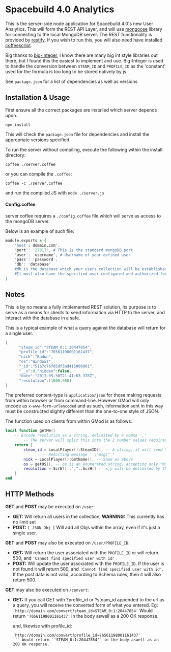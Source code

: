 # Spacebuild 4.0 Analytics


This is the server-side node application for Spacebuild 4.0's new User Analytics. This will form the REST API Layer, and will use [mongoose](https://github.com/LearnBoost/mongoose) library for connecting to the local MongoDB server. The REST functionality is provided by [restify](https://github.com/mcavage/node-restify). If you wish to run this, you will also need have installed [coffeescript](https://npmjs.org/package/coffee-script).

Big thanks to [big-integer](https://npmjs.org/package/big-integer), I know there are many big int style libraries out there, but I found this the easiest to implement and use. Big-Integer is used to handle the conversion between `STEAM_ID` and `PROFILE_ID` as the 'constant' used for the formula is too long to be stored natively by js.

See `package.json` for a list of dependencies as well as versions

## Installation & Usage
First ensure all the correct packages are installed which server depends upon.
```
npm install
```
This will check the `package.json` file for dependencies and install the appropriate versions specified.


To run the server without compiling, execute the following within the install directory:
```
coffee ./server.coffee
```

or you can compile the `.coffee`:
```
coffee -c ./server.coffee
```
and run the compiled JS with `node ./server.js`



#### Config.coffee
server.coffee requires a `./config.coffee` file which will serve as access to the mongoDB server.

Below is an example of such file:
```coffee
module.exports = {
	'host': domain.com',
	'port': '27017', # This is the standard mongoDB port
	'user': 'username', # Username of your defined user
	'pass': 'password',
	'db': 'database'
    #db is the database which your users collection will be established on.
    #It must also have the specified user configured and authorized for readWrite roles.
}
```

## Notes

This is by no means a fully implemented REST solution, its purpose is to serve as a means for clients to send information via HTTP to the server, and interact with the database in a safe.

This is a typical example of what a query against the database will return for a single user.   
```lua
{
      "steam_id":"STEAM_0:1:20447854",
      "profile_id":"76561198001161437",
      "nick":"Radon",
      "os":"Windows",
      "_id":"51a7c76fd5df3ad415000001",
      "__v":0,"hidden":false,
      "date":"2013-05-30T21:41:03.378Z",
      "resolution":[1600,900]
}
```
The preferred content-type is `application/json` for those making requests from within browser or from command-line.
However GMod will only encode as `x-www-form-urlencoded` and as such, information sent in this way must be constructed slightly different than the one-to-one style of JSON.

The function used on clients from within GMod is as follows:
```lua
local function getMe()
	-- Encode resolution as a string, delimited by a comma ','
        -- The server will split this into the 2 number values required.
	return {
		steam_id = LocalPlayer():SteamID(), -- A string, it will send " and delimit them.
                -- Resulting message ' \"msg\" '
		nick = LocalPlayer():GetName(), -- Same as above
		os = getOS(), -- os is an enumerated string, accepting only "Windows","Linux", or "Mac
		resolution = ScrW()..","..ScrH() -- x,y will be delimited by the API Layer, with commas.
	}
end
```

## HTTP Methods
__GET__ and __POST__ may be executed on `/user`:

*  __GET:__ Will return all users in the collection, __WARNING:__ This currently has no limit set
*  __POST:__ `[ JSON Obj ]` Will add all Objs within the array, even if it's just a single user.

__GET__ and __POST__ may also be executed on `/user/PROFILE_ID`:

*  __GET:__ Will return the user associated with the `PROFILE_ID` or will return 500, and `'Cannot find specified user with id'`
*  __POST:__ Will update the user associated with the `PROFILE_ID`. If the user is not found it will return 500, and `'Cannot find specified user with id'`. If the post data is not valid, according to Schema rules, then it will also return 500.

__GET__ may also be executed on `/convert`:

* __GET:__ If you call GET with ?profile_id or ?steam_id appended to the url as a query, you will receive the converted form of what you entered. Eg:  ```
'http://domain.com/convert?steam_id=STEAM_0:1:20447854'
  ``` Would return `'76561198001161437'` in the body aswell as a 200 OK response.

  and, likewise with profile_id:

  ```
  'http://domain.com/convert?profile_id=76561198001161437'
  ``` Would return `'STEAM_0:1:20447854'` in the body aswell as an 200 OK response.



